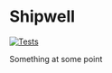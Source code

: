 # Shipwell
[![Tests](https://github.com/gweithio/shipwell/actions/workflows/CI.yml/badge.svg)](https://github.com/gweithio/shipwell/actions/workflows/CI.yml)

Something at some point
